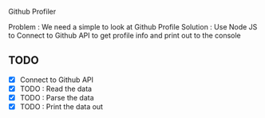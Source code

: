 Github Profiler

Problem : We need a simple to look at Github Profile
Solution : Use Node JS to Connect to Github API to 
get profile info and print out to the console

## TODO

* [x] Connect to Github API
* [x] TODO : Read the data
* [x] TODO : Parse the data
* [x] TODO : Print the data out